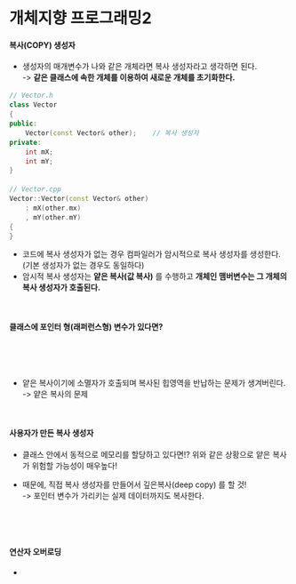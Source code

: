 # 개체지향 프로그래밍2

#### 복사(COPY) 생성자

* 생성자의 매개변수가 나와 같은 개체라면 복사 생성자라고 생각하면 된다.\
  \-> **같은 클래스에 속한 개체를 이용하여 새로운 개체를 초기화한다.**&#x20;

```cpp
// Vector.h
class Vector
{
public:
    Vector(const Vector& other);    // 복사 생성자
private:
    int mX;
    int mY;
}

// Vector.cpp
Vector::Vector(const Vector& other)
    : mX(other.mx)
    , mY(other.mY)
{
}
```

* 코드에 복사 생성자가 없는 경우 컴파일러가 암시적으로 복사 생성자를 생성한다. (기본 생성자가 없는 경우도 동일하다)
* 암시적 복사 생성자는 **얕은 복사(값 복사)** 를 수행하고 **개체인 맴버변수는 그 개체의 복사 생성자가 호출된다.**&#x20;

<figure><img src="../../.gitbook/assets/스크린샷 2023-10-31 20.33.12.png" alt="" width="563"><figcaption></figcaption></figure>

#### 클래스에 포인터 형(래퍼런스형) 변수가 있다면?

<figure><img src="../../.gitbook/assets/스크린샷 2023-10-31 20.37.15.png" alt=""><figcaption></figcaption></figure>

<figure><img src="../../.gitbook/assets/스크린샷 2023-10-31 20.56.10.png" alt=""><figcaption></figcaption></figure>

* 얕은 복사이기에 소멸자가 호출되며 복사된 힙영역을 반납하는 문제가 생겨버린다. \
  \-> 얕은 복사의 문제

<figure><img src="../../.gitbook/assets/스크린샷 2023-10-31 20.56.52.png" alt=""><figcaption></figcaption></figure>

#### 사용자가 만든 복사 생성자

* 클래스 안에서 동적으로 메모리를 할당하고 있다면!? 위와 같은 상황으로 얕은 복사가 위험할 가능성이 매우높다!
*   때문에, 직접 복사 생성자를 만들어서 깊은복사(deep copy) 를 할 것!\
    \-> 포인터 변수가 가리키는 실제 데이터까지도 복사한다.

    <figure><img src="../../.gitbook/assets/스크린샷 2023-10-31 21.02.03.png" alt="" width="563"><figcaption></figcaption></figure>

    <figure><img src="../../.gitbook/assets/스크린샷 2023-10-31 21.02.47.png" alt=""><figcaption></figcaption></figure>

#### 연산자 오버로딩&#x20;

*





